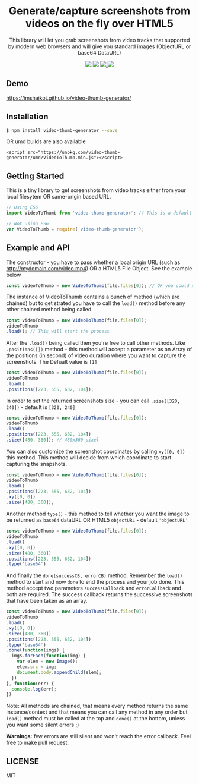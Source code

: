 
<h1 align="center"> Generate/capture screenshots from videos on the fly over HTML5 </h1>
<p align="center">
  This library will let you grab screenshots from video tracks that supported by modern web browsers and will give you standard images (ObjectURL or base64 DataURL) 
</p>
<p align="center">
  <a href="https://www.npmjs.org/package/video-thumb-generator"><img src="https://img.shields.io/npm/v/video-thumb-generator.svg?style=flat-square" /></a>
  <a href="https://travis-ci.org/imshaikot/video-thumb-generator"><img src="https://api.travis-ci.org/imshaikot/video-thumb-generator.svg" /></a>

  <a href="https://github.com/imshaikot/video-thumb-generator/blob/master/LICENSE">
    <img src="https://img.shields.io/github/license/imshaikot/video-thumb-generator.svg">
  </a>

  <a href="http://standardjs.com">
    <img src="https://img.shields.io/badge/code%20style-standard-brightgreen.svg" />
  </a>
</p>

## Demo

<a href="https://imshaikot.github.io/video-thumb-generator/">https://imshaikot.github.io/video-thumb-generator/</a>

## Installation

```bash
$ npm install video-thumb-generator --save
```
OR umd builds are also available
```
<script src="https://unpkg.com/video-thumb-generator/umd/VideoToThumb.min.js"></script>
```

## Getting Started

This is a tiny library to get screenshots from video tracks either from your local filesytem OR same-origin based URL.

```js
// Using ES6
import VideoToThumb from 'video-thumb-generator'; // This is a default export, so you don't have to worry about the import name

// Not using ES6
var VideoToThumb = require('video-thumb-generator');
```

## Example and API

The constructor - you have to pass whether a local origin URL (such as http://mydomain.com/video.mp4) OR a HTML5 File Object.
See the example below
```js
const videoToThumb = new VideoToThumb(file.files[0]); // OR you could pass instantiate new VideoToThumb('http://mydomain.com/video.mp4')
```
The instance of VideoToThumb contains a bunch of method (which are chained) but to get strated you have to call the `load()` method before any other chained method being called

```js
const videoToThumb = new VideoToThumb(file.files[0]);
videoToThumb
.load(); // This will start the process
```
After the `.load()` being called then you're free to call other methods. Like `.positions([])` method - this method will accept a parameter as an Array of the positions (in second) of video duration where you want to capture the screenshots. The Defualt value is `[1]`
```js
const videoToThumb = new VideoToThumb(file.files[0]);
videoToThumb
.load()
.positions([223, 555, 632, 104]);
```
In order to set the returned screenshots size - you can call `.size([320, 240])` - default is `[320, 240]`
```js
const videoToThumb = new VideoToThumb(file.files[0]);
videoToThumb
.load()
.positions([223, 555, 632, 104])
.size([480, 360]); // 480x360 pixel
```
You can also customize the screenshot coordinates by calling `xy([0, 0])` this method. This method will decide from which coordinate to start capturing the snapshots.
```js
const videoToThumb = new VideoToThumb(file.files[0]);
videoToThumb
.load()
.positions([223, 555, 632, 104])
.xy([0, 0])
.size([480, 360]);
```
Another method `type()` - this method to tell whether you want the image to be returned as `base64` dataURL OR HTML5 `objectURL` - default `'objectURL'`
```js
const videoToThumb = new VideoToThumb(file.files[0]);
videoToThumb
.load()
.xy([0, 0])
.size([480, 360])
.positions([223, 555, 632, 104])
.type('base64')
```
And finally the `done(successCB, errorCB)` method. Remember the `load()` method to start and now `done` to end the process and your job done. This method accept two parameters `successCallback` and `errorCallback` and both are required.
The success callback returns the successive screenshots that have been taken as an array.
```js
const videoToThumb = new VideoToThumb(file.files[0]);
videoToThumb
.load()
.xy([0, 0])
.size([480, 360])
.positions([223, 555, 632, 104])
.type('base64')
.done(function(imgs) {
  imgs.forEach(function(img) {
    var elem = new Image();
    elem.src = img;
    document.body.appendChild(elem);
  })
}, function(err) {
  console.log(err);
})
```

Note: All methods are chained, that means every method returns the same instance/context and that means you can call any method in any order but `load()` method must be called at the top and `done()` at the bottom, unless you want some silent errors ;)

<b>Warnings:</b> few errors are still silent and won't reach the error callback. Feel free to make pull request.

## LICENSE

MIT
